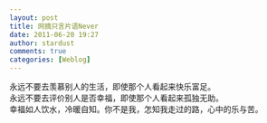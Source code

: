 ```yaml
---
layout: post
title: 网摘只言片语Never
date: 2011-06-20 19:27
author: stardust
comments: true
categories: [Weblog]
---
```

永远不要去羡慕别人的生活，即使那个人看起来快乐富足。<br />永远不要去评价别人是否幸福，即使那个人看起来孤独无助。<br />幸福如人饮水，冷暖自知。你不是我，怎知我走过的路，心中的乐与苦。
